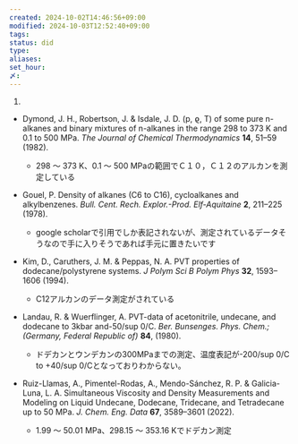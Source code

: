```yaml
---
created: 2024-10-02T14:46:56+09:00
modified: 2024-10-03T12:52:40+09:00
tags: 
status: did
type: 
aliases: 
set_hour: 
〆: 
---
```

1.

- Dymond, J. H., Robertson, J. & Isdale, J. D. (p, ϱ, T) of some pure n-alkanes and binary mixtures of n-alkanes in the range 298 to 373 K and 0.1 to 500 MPa. _The Journal of Chemical Thermodynamics_ **14**, 51–59 (1982).
	- 298 ～ 373 K、0.1 ～ 500 MPaの範囲でＣ１０，Ｃ１２のアルカンを測定している


- Gouel, P. Density of alkanes (C6 to C16), cycloalkanes and alkylbenzenes. _Bull. Cent. Rech. Explor.-Prod. Elf-Aquitaine_ **2**, 211–225 (1978).
	- google scholarで引用でしか表記されないが、測定されているデータそうなので手に入りそうであれば手元に置きたいです

- Kim, D., Caruthers, J. M. & Peppas, N. A. PVT properties of dodecane/polystyrene systems. _J Polym Sci B Polym Phys_ **32**, 1593–1606 (1994).
	- C12アルカンのデータ測定がされている

- Landau, R. & Wuerflinger, A. PVT-data of acetonitrile, undecane, and dodecane to 3kbar and-50/sup 0/C. _Ber. Bunsenges. Phys. Chem.;(Germany, Federal Republic of)_ **84**, (1980).
	- ドデカンとウンデカンの300MPaまでの測定、温度表記が-200/sup 0/C to +40/sup 0/Cとなっておりわからない。

- Ruiz-Llamas, A., Pimentel-Rodas, A., Mendo-Sánchez, R. P. & Galicia-Luna, L. A. Simultaneous Viscosity and Density Measurements and Modeling on Liquid Undecane, Dodecane, Tridecane, and Tetradecane up to 50 MPa. _J. Chem. Eng. Data_ **67**, 3589–3601 (2022).
	- 1.99 ～ 50.01 MPa、298.15 ～ 353.16 Kでドデカン測定